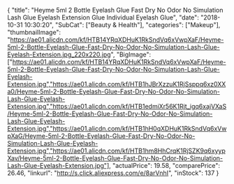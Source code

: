 {
	"title": "Heyme 5ml  2 Bottle Eyelash Glue Fast Dry No Odor No Simulation Lash Glue Eyelash Extension Glue Individual Eyelash Glue",
	"date": "2018-10-31 10:30:20",
	"SubCat": ["Beauty & Health"],
	"categories": ["Makeup"],
	"thumbnailImage": "https://ae01.alicdn.com/kf/HTB14YRqXDHuK1RkSndVq6xVwpXaF/Heyme-5ml-2-Bottle-Eyelash-Glue-Fast-Dry-No-Odor-No-Simulation-Lash-Glue-Eyelash-Extension.jpg_220x220.jpg",
	"BigImage": ["https://ae01.alicdn.com/kf/HTB14YRqXDHuK1RkSndVq6xVwpXaF/Heyme-5ml-2-Bottle-Eyelash-Glue-Fast-Dry-No-Odor-No-Simulation-Lash-Glue-Eyelash-Extension.jpg","https://ae01.alicdn.com/kf/HTB1hJBrXzzuK1RjSsppq6xz0XXa0/Heyme-5ml-2-Bottle-Eyelash-Glue-Fast-Dry-No-Odor-No-Simulation-Lash-Glue-Eyelash-Extension.jpg","https://ae01.alicdn.com/kf/HTB1edmiXr56K1Rjt_igq6xajVXaS/Heyme-5ml-2-Bottle-Eyelash-Glue-Fast-Dry-No-Odor-No-Simulation-Lash-Glue-Eyelash-Extension.jpg","https://ae01.alicdn.com/kf/HTB1hH0qXDHuK1RkSndVq6xVwpXaG/Heyme-5ml-2-Bottle-Eyelash-Glue-Fast-Dry-No-Odor-No-Simulation-Lash-Glue-Eyelash-Extension.jpg","https://ae01.alicdn.com/kf/HTB1hm8HhCrqK1RjSZK9q6xyypXav/Heyme-5ml-2-Bottle-Eyelash-Glue-Fast-Dry-No-Odor-No-Simulation-Lash-Glue-Eyelash-Extension.jpg"],
	"actualPrice": 19.58,
	"comparePrice": 26.46,
	"linkurl": "http://s.click.aliexpress.com/e/8arVnhI",
	"inStock": 137
}
